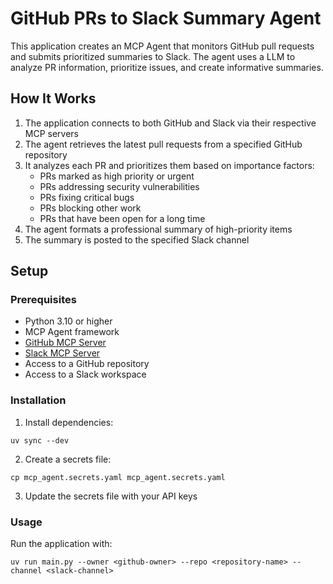 # GitHub PRs to Slack Summary Agent

This application creates an MCP Agent that monitors GitHub pull requests and submits prioritized summaries to Slack. The agent uses a LLM to analyze PR information, prioritize issues, and create informative summaries.

## How It Works

1. The application connects to both GitHub and Slack via their respective MCP servers
2. The agent retrieves the latest pull requests from a specified GitHub repository
3. It analyzes each PR and prioritizes them based on importance factors:
   - PRs marked as high priority or urgent
   - PRs addressing security vulnerabilities
   - PRs fixing critical bugs
   - PRs blocking other work
   - PRs that have been open for a long time
4. The agent formats a professional summary of high-priority items
5. The summary is posted to the specified Slack channel

## Setup

### Prerequisites

- Python 3.10 or higher
- MCP Agent framework
- [GitHub MCP Server](https://github.com/modelcontextprotocol/servers/tree/main/src/github)
- [Slack MCP Server](https://github.com/modelcontextprotocol/servers/tree/main/src/slack)
- Access to a GitHub repository
- Access to a Slack workspace

### Installation

1. Install dependencies:
```
uv sync --dev
```

2. Create a secrets file:
```
cp mcp_agent.secrets.yaml mcp_agent.secrets.yaml
```

3. Update the secrets file with your API keys

### Usage

Run the application with:
```
uv run main.py --owner <github-owner> --repo <repository-name> --channel <slack-channel>
```
